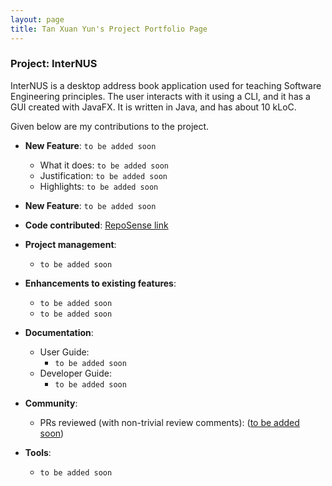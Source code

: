 ```yaml
---
layout: page
title: Tan Xuan Yun's Project Portfolio Page
---
```


### Project: InterNUS

InterNUS is a desktop address book application used for teaching Software Engineering principles. The user interacts with it using a CLI, and it has a GUI created with JavaFX. It is written in Java, and has about 10 kLoC.

Given below are my contributions to the project.

* **New Feature**: `to be added soon`
  * What it does: `to be added soon`
  * Justification: `to be added soon`
  * Highlights: `to be added soon`

* **New Feature**: `to be added soon`

* **Code contributed**: [RepoSense link](https://nus-cs2103-ay2223s1.github.io/tp-dashboard/?search=ish1506&breakdown=true)

* **Project management**:
  * `to be added soon`

* **Enhancements to existing features**:
  * `to be added soon`
  * `to be added soon`

* **Documentation**:
  * User Guide:
    * `to be added soon`
  * Developer Guide:
    * `to be added soon`

* **Community**:
  * PRs reviewed (with non-trivial review comments): ([to be added soon]())

* **Tools**:
  * `to be added soon`

